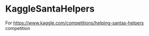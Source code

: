 KaggleSantaHelpers
==================

For https://www.kaggle.com/competitions/helping-santas-helpers competition
